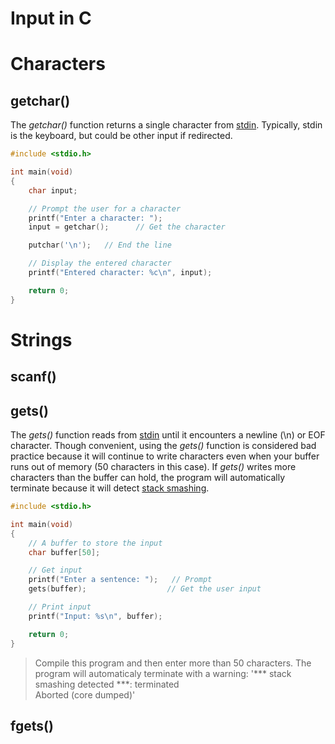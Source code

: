 # Input in C

# Characters

## getchar()
The _getchar()_ function returns a single character from [stdin](https://en.wikipedia.org/wiki/Standard_streams#Standard_input_(stdin)). Typically, stdin is the keyboard,
but could be other input if redirected.
```C
#include <stdio.h>

int main(void)
{
    char input;

    // Prompt the user for a character
    printf("Enter a character: ");
    input = getchar();      // Get the character

    putchar('\n');   // End the line

    // Display the entered character
    printf("Entered character: %c\n", input);

    return 0;
}
```

# Strings

## scanf()

## gets()
The _gets()_ function reads from [stdin](https://en.wikipedia.org/wiki/Standard_streams#Standard_input_(stdin)) until it encounters a newline (\n) or EOF character.
Though convenient, using the _gets()_ function is considered bad practice because it will continue to write characters even when your buffer runs out of memory 
(50 characters in this case). If _gets()_ writes more characters than the buffer can hold, the program will automatically terminate because it will detect 
[stack smashing](https://stackoverflow.com/questions/40416516/what-is-stack-smashing-c).
```C
#include <stdio.h>

int main(void)
{
    // A buffer to store the input
    char buffer[50];

    // Get input
    printf("Enter a sentence: ");   // Prompt
    gets(buffer);                  // Get the user input

    // Print input
    printf("Input: %s\n", buffer);

    return 0;
}
```
> Compile this program and then enter more than 50 characters. The program will automaticaly terminate with a warning: '\*\*\* stack smashing detected \*\*\*: terminated <br />
Aborted (core dumped)'

## fgets()

